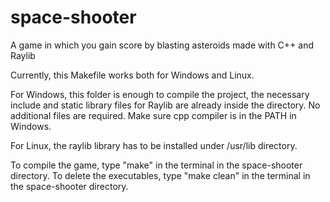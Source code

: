 # space-shooter
A game in which you gain score by blasting asteroids made with C++ and Raylib

Currently, this Makefile works both for Windows and Linux.

For Windows, this folder is enough to compile the project, the necessary include and static library files for Raylib are already inside the directory.
No additional files are required.
Make sure cpp compiler is in the PATH in Windows.

For Linux, the raylib library has to be installed under /usr/lib directory.

To compile the game, type "make" in the terminal in the space-shooter directory.
To delete the executables, type "make clean" in the terminal in the space-shooter directory.


